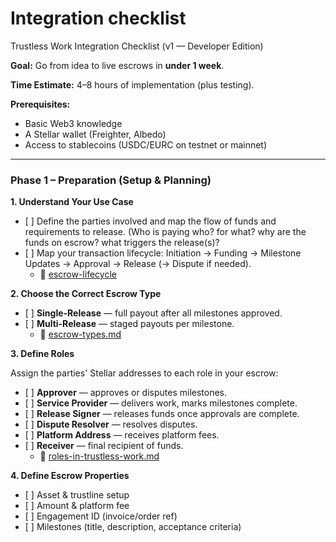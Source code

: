 # Integration checklist

Trustless Work Integration Checklist (v1 — Developer Edition)

**Goal:** Go from idea to live escrows in **under 1 week**.

**Time Estimate:** 4–8 hours of implementation (plus testing).

**Prerequisites:**

* Basic Web3 knowledge
* A Stellar wallet (Freighter, Albedo)
* Access to stablecoins (USDC/EURC on testnet or mainnet)

***

### **Phase 1 – Preparation (Setup & Planning)**

**1. Understand Your Use Case**

* \[ ] Define the parties involved and map the flow of funds and requirements to release. (Who is paying who? for what? why are the funds on escrow? what triggers the release(s)?
* \[ ] Map your transaction lifecycle: Initiation → Funding → Milestone Updates → Approval → Release (→ Dispute if needed).
  * 📄 [escrow-lifecycle](../technology-overview/escrow-lifecycle/ "mention")

**2. Choose the Correct Escrow Type**

* \[ ] **Single-Release** — full payout after all milestones approved.
* \[ ] **Multi-Release** — staged payouts per milestone.
  * 📄 [escrow-types.md](../technology-overview/escrow-types.md "mention")

**3. Define Roles**

Assign the parties' Stellar addresses to each role in your escrow:

* \[ ] **Approver** — approves or disputes milestones.
* \[ ] **Service Provider** — delivers work, marks milestones complete.
* \[ ] **Release Signer** — releases funds once approvals are complete.
* \[ ] **Dispute Resolver** — resolves disputes.
* \[ ] **Platform Address** — receives platform fees.
* \[ ] **Receiver** — final recipient of funds.
  * 📄 [roles-in-trustless-work.md](../technology-overview/roles-in-trustless-work.md "mention")

**4. Define Escrow Properties**

* \[ ] Asset & trustline setup
* \[ ] Amount & platform fee
* \[ ] Engagement ID (invoice/order ref)
* \[ ] Milestones (title, description, acceptance criteria)
